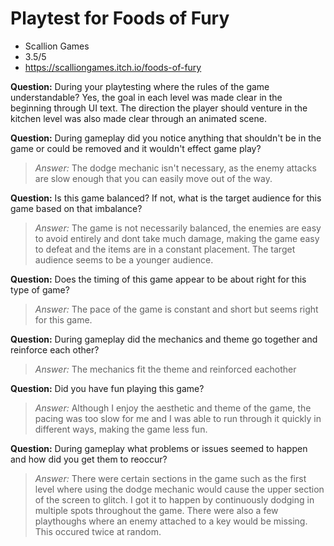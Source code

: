 # Playtest for Foods of Fury

* Scallion Games
* 3.5/5
* https://scalliongames.itch.io/foods-of-fury

**Question:** During your playtesting where the rules of the game understandable? Yes, the goal in each level was made clear 
in the beginning through UI text. The direction the player should venture in the kitchen level was also made clear through an animated scene.

**Question:** During gameplay did you notice anything that shouldn't be in the game or could be removed and it wouldn't effect game play?
> _Answer:_ The dodge mechanic isn't necessary, as the enemy attacks are slow enough that you can easily move out of the way.

**Question:** Is this game balanced? If not, what is the target audience for this game based on that imbalance?
> _Answer:_ The game is not necessarily balanced, the enemies are easy to avoid entirely and dont take much damage, making the game easy to defeat and the items are in a constant placement. The target audience seems to be a younger audience.

**Question:** Does the timing of this game appear to be about right for this type of game?
> _Answer:_ The pace of the game is constant and short but seems right for this game.

**Question:** During gameplay did the mechanics and theme go together and reinforce each other?
> _Answer:_ The mechanics fit the theme and reinforced eachother

**Question:** Did you have fun playing this game?
> _Answer:_ Although I enjoy the aesthetic and theme of the game, the pacing was too slow for me and I was able to run through it quickly in different ways, making the game less fun. 

**Question:** During gameplay what problems or issues seemed to happen and how did you get them to reoccur?
> _Answer:_ There were certain sections in the game such as the first level where using the dodge mechanic would
> cause the upper section of the screen to glitch. I got it to happen by continuously dodging in multiple spots throughout the game. There were also a few playthoughs where an enemy attached to a key would be missing. This occured twice at random.
